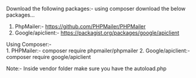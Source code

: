 Download the following packages:-
      using composer download the below packages...
  1. PhpMailer:- https://github.com/PHPMailer/PHPMailer
  2. Google/apiclient:- https://packagist.org/packages/google/apiclient

Using Composer:-     
      1. PHPMailer:- 
                  composer require phpmailer/phpmailer
      2. Google/apiclient:- 
                  composer require google/apiclient
      
Note:- Inside vendor folder make sure you have the autoload.php

